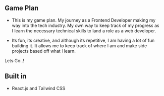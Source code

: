 ## Game Plan

- This is my game plan. My journey as a Frontend Developer making my way into the tech industry. My own way to keep track of my progress as I learn the necessary technical skills to land a role as a web developer.

- Its fun, its creative, and although its repetitive, I am having a lot of fun building it. It allows me to keep track of where I am and make side projects based off what I learn.

Lets Go..!

## Built in

- React.js and Tailwind CSS
